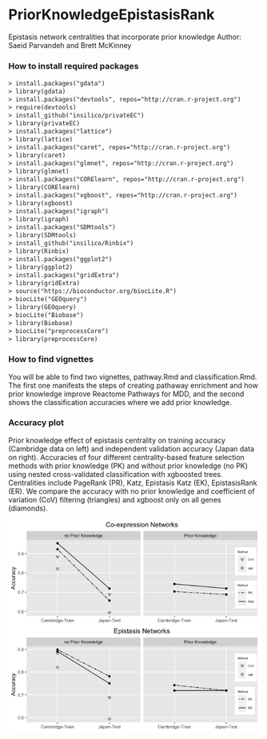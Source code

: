 # PriorKnowledgeEpistasisRank
Epistasis network centralities that incorporate prior knowledge
Author: Saeid Parvandeh and Brett McKinney

### How to install required packages
    > install.packages("gdata")
    > library(gdata)
    > install.packages("devtools", repos="http://cran.r-project.org")
    > require(devtools)
    > install_github("insilico/privateEC")
    > library(privateEC)
    > install.packages("lattice")
    > library(lattice)
    > install.packages("caret", repos="http://cran.r-project.org")
    > library(caret)
    > install.packages("glmnet", repos="http://cran.r-project.org")
    > library(glmnet)
    > install.packages("CORElearn", repos="http://cran.r-project.org")
    > library(CORElearn)
    > install.packages("xgboost", repos="http://cran.r-project.org")
    > library(xgboost)
    > install.packages("igraph")
    > library(igraph)
    > install.packages("SDMtools")
    > library(SDMtools)
    > install_github("insilico/Rinbix")
    > library(Rinbix)
    > install.packages("ggplot2")
    > library(ggplot2)
    > install.packages("gridExtra")
    > library(gridExtra)
    > source("https://bioconductor.org/biocLite.R")
    > biocLite("GEOquery")
    > library(GEOquery)
    > biocLite("Biobase")
    > library(Biobase)
    > biocLite("preprocessCore")
    > library(preprocessCore)
    

### How to find vignettes
You will be able to find two vignettes, pathway.Rmd and classification.Rmd. The first one manifests the steps of creating pathaway enrichment and how prior knowledge improve Reactome Pathways for MDD, and the second shows the classification accuracies where we add prior knowledge. 

### Accuracy plot
Prior knowledge effect of epistasis centrality on training accuracy (Cambridge data on left) and independent validation accuracy (Japan data on right). Accuracies of four different centrality-based feature selection methods with prior knowledge (PK) and without prior knowledge (no PK) using nested cross-validated classification with xgboosted trees. Centralities include PageRank (PR), Katz, Epistasis Katz (EK), EpistasisRank (ER). We compare the accuracy with no prior knowledge and coefficient of variation (CoV) filtering (triangles) and xgboost only on all genes (diamonds).

![Accuracy plots](Acc_original_plot_revised.png)